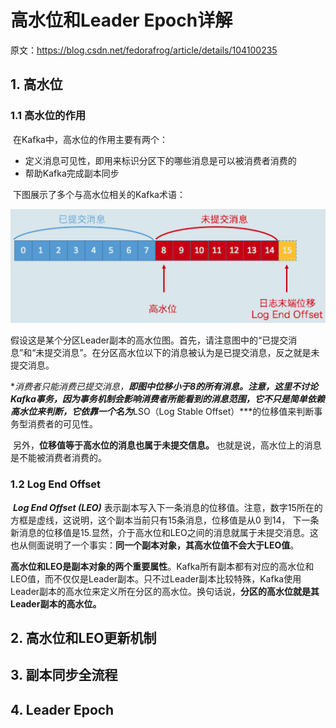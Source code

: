 # 高水位和Leader Epoch详解

原文：https://blog.csdn.net/fedorafrog/article/details/104100235



## 1. 高水位

### 1.1 高水位的作用

​        在Kafka中，高水位的作用主要有两个：

* 定义消息可见性，即用来标识分区下的哪些消息是可以被消费者消费的
* 帮助Kafka完成副本同步

​        下图展示了多个与高水位相关的Kafka术语：

<img src="./images/HW_And_Leader_Epoch/1.png" alt="1" style="zoom:67%;" />

​        假设这是某个分区Leader副本的高水位图。首先，请注意图中的“已提交消息”和“未提交消息”。在分区高水位以下的消息被认为是已提交消息，反之就是未提交消息。

​        **消费者只能消费已提交消息，**即图中位移小于8的所有消息。注意，这里不讨论Kafka事务，因为事务机制会影响消费者所能看到的消息范围，它不只是简单依赖高水位来判断，它依靠一个名为***LSO（Log Stable Offset）***的位移值来判断事务型消费者的可见性。

​        另外，**位移值等于高水位的消息也属于未提交信息。** 也就是说，高水位上的消息是不能被消费者消费的。

### 1.2 Log End Offset

​        ***Log End Offset (LEO)*** 表示副本写入下一条消息的位移值。注意，数字15所在的方框是虚线，这说明，这个副本当前只有15条消息，位移值是从0 到14， 下一条新消息的位移值是15.显然，介于高水位和LEO之间的消息就属于未提交消息。这也从侧面说明了一个事实：**同一个副本对象，其高水位值不会大于LEO值**。

​        **高水位和LEO是副本对象的两个重要属性**。Kafka所有副本都有对应的高水位和LEO值，而不仅仅是Leader副本。只不过Leader副本比较特殊，Kafka使用Leader副本的高水位来定义所在分区的高水位。换句话说，**分区的高水位就是其Leader副本的高水位。**

## 2. 高水位和LEO更新机制

## 3. 副本同步全流程

## 4. Leader Epoch 

